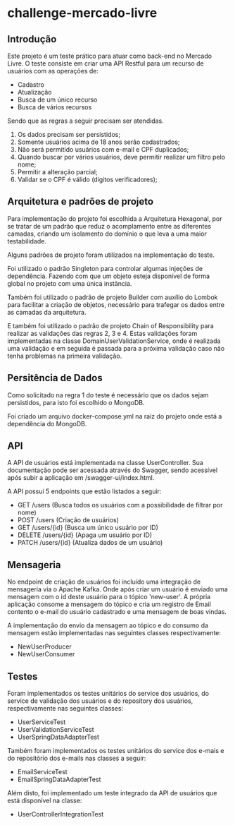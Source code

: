 # challenge-mercado-livre

## Introdução

Este projeto é um teste prático para atuar como back-end no Mercado Livre.
O teste consiste em criar uma API Restful para um recurso de usuários com as operações de:
 - Cadastro
 - Atualização
 - Busca de um único recurso
 - Busca de vários recursos

Sendo que as regras a seguir precisam ser atendidas.
1. Os dados precisam ser persistidos;
2. Somente usuários acima de 18 anos serão cadastrados;
3. Não será permitido usuários com e-mail e CPF duplicados;
4. Quando buscar por vários usuários, deve permitir realizar um filtro pelo nome;
5. Permitir a alteração parcial;
6. Validar se o CPF é válido (dígitos verificadores);

## Arquitetura e padrões de projeto

Para implementação do projeto foi escolhida a Arquitetura Hexagonal, por se tratar de um padrão que reduz o acomplamento entre as diferentes camadas, criando um isolamento do domínio o que leva a uma maior testabilidade.

Alguns padrões de projeto foram utilizados na implementação do teste.

Foi utilizado o padrão Singleton para controlar algumas injeções de dependência. Fazendo com que um objeto esteja disponível de forma global no projeto com uma única instância.

Também foi utilizado o padrão de projeto Builder com auxílio do Lombok para facilitar a criação de objetos, necessário para trafegar os dados entre as camadas da arquitetura.

E também foi utilizado o padrão de projeto Chain of Responsibility para realizar as validações das regras 2, 3 e 4. Estas validações foram implementadas na classe DomainUserValidationService, onde é realizada uma validação e em seguida é passada para a próxima validação caso não tenha problemas na primeira validação.

## Persitência de Dados

Como solicitado na regra 1 do teste é necessário que os dados sejam persistidos, para isto foi escolhido o MongoDB.

Foi criado um arquivo docker-compose.yml na raiz do projeto onde está a dependência do MongoDB.

## API

A API de usuários está implementada na classe UserController. Sua documentação pode ser acessada através do Swagger, sendo acessível após subir a aplicação em /swagger-ui/index.html.

A API possui 5 endpoints que estão listados a seguir:
- GET /users (Busca todos os usuários com a possibilidade de filtrar por nome)
- POST /users (Criação de usuários)
- GET /users/{id} (Busca um único usuário por ID)
- DELETE /users/{id} (Apaga um usuário por ID)
- PATCH /users/{id} (Atualiza dados de um usuário)

## Mensageria

No endpoint de criação de usuários foi incluído uma integração de mensageria via o Apache Kafka. Onde após criar um usuário é enviado uma mensagem com o id deste usuário para o tópico 'new-user'. A própria aplicação consome a mensagem do tópico e cria um registro de Email contento o e-mail do usuário cadastrado e uma mensagem de boas vindas.

A implementação do envio da mensagem ao tópico e do consumo da mensagem estão implementadas nas seguintes classes respectivamente:
- NewUserProducer
- NewUserConsumer

## Testes

Foram implementados os testes unitários do service dos usuários, do service de validação dos usuários e do repository dos usuários, respectivamente nas seguintes classes:
- UserServiceTest
- UserValidationServiceTest
- UserSpringDataAdapterTest

Também foram implementados os testes unitários do service dos e-mais e do repositório dos e-mails nas classes a seguir:
- EmailServiceTest
- EmailSpringDataAdapterTest

Além disto, foi implementado um teste integrado da API de usuários que está disponível na classe:
- UserControllerIntegrationTest

